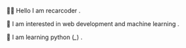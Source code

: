 🙋‍♂️ Hello I am recarcoder . 

🧭 I am interested in web development and machine learning .  

🐍 I am learning python (*_*) . 


